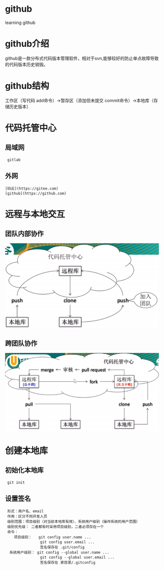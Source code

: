 # github
learning github

# github介绍
github是一款分布式代码版本管理软件，相对于svn,能够较好的防止单点故障导致的代码版本历史销毁。

# github结构
工作区（写代码  add命令）->暂存区（添加但未提交 commit命令）->本地库（存储历史版本）

# 代码托管中心
  ## 局域网
     gitlab
  ## 外网
    [码云](https://gitee.com)
    [github](https://github.com)

# 远程与本地交互
 ## 团队内部协作
 ![image](https://github.com/lxf603533700/github/blob/master/team.png)
 ## 跨团队协作
 ![image](https://github.com/lxf603533700/github/blob/master/teams.png)
# 创建本地库
  ## 初始化本地库
     git init
  ## 设置签名
     形式：用户名、email
     作用：区分不同开发人员
     级别范围：项目级别（对当前本地库有效）、系统用户级别（操作系统的用户范围）
     级别优先级： 二者都有时采用项目级别，二者必须存在一个
     命令：
        项目级别：   git config user.name ...
                    git config user.email ...
                    签名保存在 .git/config 
      系统用户级别： git config --global user.name ...
                    git config --global user.email ...
                    签名保存在 家目录/.gitconfig 
